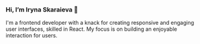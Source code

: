 ### Hi, I’m Iryna Skaraieva 👋

I'm a frontend developer with a knack for creating responsive and engaging user interfaces, skilled in React.
My focus is on building an enjoyable interaction for users.

<!---
Irskaraieva/Irskaraieva is a ✨ special ✨ repository because its `README.md` (this file) appears on your GitHub profile.
You can click the Preview link to take a look at your changes.
--->
